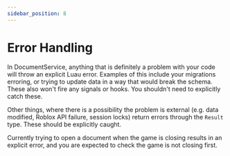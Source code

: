 ```yaml
---
sidebar_position: 8
---
```


# Error Handling

In DocumentService, anything that is definitely a problem with your code will throw an explicit
Luau error. Examples of this include your migrations erroring, or trying to update data in a way
that would break the schema. These also won't fire any signals or hooks. You shouldn't need
to explicitly catch these.

Other things, where there is a possibility the problem is external (e.g. data modified, Roblox API failure, session locks) return errors through the `Result` type. These should be explicitly caught.

Currently trying to open a document when the game is closing results in
an explicit error, and you are expected to check the game is not closing first.